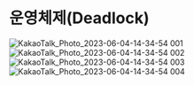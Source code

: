 # 운영체제(Deadlock)

![KakaoTalk_Photo_2023-06-04-14-34-54 001](https://github.com/Self-Driven-Development/TIL/assets/63008138/7f7737d9-26c5-468f-a934-a551ec279110)
![KakaoTalk_Photo_2023-06-04-14-34-54 002](https://github.com/Self-Driven-Development/TIL/assets/63008138/d2c68f47-ddd6-42be-a6fa-a0ad70821f95)
![KakaoTalk_Photo_2023-06-04-14-34-54 003](https://github.com/Self-Driven-Development/TIL/assets/63008138/590603d1-8a7c-4f1d-a289-e853eb444676)
![KakaoTalk_Photo_2023-06-04-14-34-54 004](https://github.com/Self-Driven-Development/TIL/assets/63008138/28e134ed-bf01-49c3-9f1b-33c6a8a64f80)

